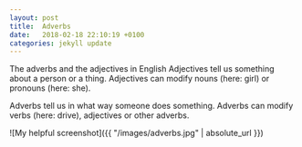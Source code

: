 ```yaml
---
layout: post
title:  Adverbs 
date:   2018-02-18 22:10:19 +0100
categories: jekyll update
---
```

The adverbs and the adjectives in English
Adjectives tell us something about a person or a thing. Adjectives can modify nouns (here: girl) or pronouns (here: she).

Adverbs tell us in what way someone does something. Adverbs can modify verbs (here: drive), adjectives or other adverbs.


![My helpful screenshot]({{ "/images/adverbs.jpg" | absolute_url }})
